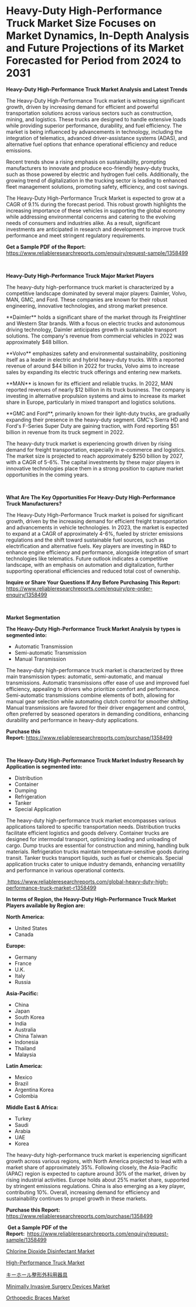 <p><h1>Heavy-Duty High-Performance Truck Market Size Focuses on Market Dynamics, In-Depth Analysis and Future Projections of its Market Forecasted for Period from 2024 to 2031</h1></p><p><strong>Heavy-Duty High-Performance Truck Market Analysis and Latest Trends</strong></p>
<p><p>The Heavy-Duty High-Performance Truck market is witnessing significant growth, driven by increasing demand for efficient and powerful transportation solutions across various sectors such as construction, mining, and logistics. These trucks are designed to handle extensive loads while providing superior performance, durability, and fuel efficiency. The market is being influenced by advancements in technology, including the integration of telematics, advanced driver-assistance systems (ADAS), and alternative fuel options that enhance operational efficiency and reduce emissions.</p><p>Recent trends show a rising emphasis on sustainability, prompting manufacturers to innovate and produce eco-friendly heavy-duty trucks, such as those powered by electric and hydrogen fuel cells. Additionally, the growing trend of digitalization in the trucking sector is leading to enhanced fleet management solutions, promoting safety, efficiency, and cost savings.</p><p>The Heavy-Duty High-Performance Truck Market is expected to grow at a CAGR of 9.1% during the forecast period. This robust growth highlights the increasing importance of these vehicles in supporting the global economy while addressing environmental concerns and catering to the evolving needs of consumers and industries alike. As a result, significant investments are anticipated in research and development to improve truck performance and meet stringent regulatory requirements.</p></p>
<p><strong>Get a Sample PDF of the Report:&nbsp;</strong> <a href="https://www.reliableresearchreports.com/enquiry/request-sample/1358499">https://www.reliableresearchreports.com/enquiry/request-sample/1358499</a></p>
<p>&nbsp;</p>
<p><strong>Heavy-Duty High-Performance Truck Major Market Players</strong></p>
<p><p>The heavy-duty high-performance truck market is characterized by a competitive landscape dominated by several major players: Daimler, Volvo, MAN, GMC, and Ford. These companies are known for their robust engineering, innovative technologies, and strong market presence.</p><p>**Daimler** holds a significant share of the market through its Freightliner and Western Star brands. With a focus on electric trucks and autonomous driving technology, Daimler anticipates growth in sustainable transport solutions. The company's revenue from commercial vehicles in 2022 was approximately $48 billion.</p><p>**Volvo** emphasizes safety and environmental sustainability, positioning itself as a leader in electric and hybrid heavy-duty trucks. With a reported revenue of around $44 billion in 2022 for trucks, Volvo aims to increase sales by expanding its electric truck offerings and entering new markets.</p><p>**MAN** is known for its efficient and reliable trucks. In 2022, MAN reported revenues of nearly $12 billion in its truck business. The company is investing in alternative propulsion systems and aims to increase its market share in Europe, particularly in mixed transport and logistics solutions.</p><p>**GMC and Ford**, primarily known for their light-duty trucks, are gradually expanding their presence in the heavy-duty segment. GMC's Sierra HD and Ford's F-Series Super Duty are gaining traction, with Ford reporting $51 billion in revenue from its truck segment in 2022.</p><p>The heavy-duty truck market is experiencing growth driven by rising demand for freight transportation, especially in e-commerce and logistics. The market size is projected to reach approximately $250 billion by 2027, with a CAGR of 5-6%. The capital investments by these major players in innovative technologies place them in a strong position to capture market opportunities in the coming years.</p></p>
<p>&nbsp;</p>
<p><strong>What Are The Key Opportunities For Heavy-Duty High-Performance Truck Manufacturers?</strong></p>
<p><p>The Heavy-Duty High-Performance Truck market is poised for significant growth, driven by the increasing demand for efficient freight transportation and advancements in vehicle technologies. In 2023, the market is expected to expand at a CAGR of approximately 4-6%, fueled by stricter emissions regulations and the shift toward sustainable fuel sources, such as electrification and alternative fuels. Key players are investing in R&D to enhance engine efficiency and performance, alongside integration of smart technologies like telematics. Future outlook indicates a competitive landscape, with an emphasis on automation and digitalization, further supporting operational efficiencies and reduced total cost of ownership.</p></p>
<p><strong>Inquire or Share Your Questions If Any Before Purchasing This Report:</strong> <a href="https://www.reliableresearchreports.com/enquiry/pre-order-enquiry/1358499">https://www.reliableresearchreports.com/enquiry/pre-order-enquiry/1358499</a></p>
<p>&nbsp;</p>
<p><strong>Market Segmentation</strong></p>
<p><strong>The Heavy-Duty High-Performance Truck Market Analysis by types is segmented into:</strong></p>
<p><ul><li>Automatic Transmission</li><li>Semi-automatic Transmission</li><li>Manual Transmission</li></ul></p>
<p><p>The heavy-duty high-performance truck market is characterized by three main transmission types: automatic, semi-automatic, and manual transmissions. Automatic transmissions offer ease of use and improved fuel efficiency, appealing to drivers who prioritize comfort and performance. Semi-automatic transmissions combine elements of both, allowing for manual gear selection while automating clutch control for smoother shifting. Manual transmissions are favored for their driver engagement and control, often preferred by seasoned operators in demanding conditions, enhancing durability and performance in heavy-duty applications.</p></p>
<p><strong>Purchase this Report:&nbsp;</strong><a href="https://www.reliableresearchreports.com/purchase/1358499">https://www.reliableresearchreports.com/purchase/1358499</a></p>
<p>&nbsp;</p>
<p><strong>The Heavy-Duty High-Performance Truck Market Industry Research by Application is segmented into:</strong></p>
<p><ul><li>Distribution</li><li>Container</li><li>Dumping</li><li>Refrigeration</li><li>Tanker</li><li>Special Application</li></ul></p>
<p><p>The heavy-duty high-performance truck market encompasses various applications tailored to specific transportation needs. Distribution trucks facilitate efficient logistics and goods delivery. Container trucks are designed for intermodal transport, optimizing loading and unloading of cargo. Dump trucks are essential for construction and mining, handling bulk materials. Refrigeration trucks maintain temperature-sensitive goods during transit. Tanker trucks transport liquids, such as fuel or chemicals. Special application trucks cater to unique industry demands, enhancing versatility and performance in various operational contexts.</p></p>
<p><a href="https://www.reliableresearchreports.com/global-heavy-duty-high-performance-truck-market-r1358499">&nbsp;https://www.reliableresearchreports.com/global-heavy-duty-high-performance-truck-market-r1358499</a></p>
<p><strong>In terms of Region, the Heavy-Duty High-Performance Truck Market Players available by Region are:</strong></p>
<p>
    <p> <strong> North America: </strong>
        <ul>
            <li>United States</li>
            <li>Canada</li>
        </ul>
        </p> 
    <p> <strong> Europe: </strong>
        <ul>
            <li>Germany</li>
            <li>France</li>
            <li>U.K.</li>
            <li>Italy</li>
            <li>Russia</li>
        </ul>
        </p> 
    <p> <strong> Asia-Pacific: </strong>
        <ul>
            <li>China</li>
            <li>Japan</li>
            <li>South Korea</li>
            <li>India</li>
            <li>Australia</li>
            <li>China Taiwan</li>
            <li>Indonesia</li>
            <li>Thailand</li>
            <li>Malaysia</li>
        </ul>
        </p> 
    <p> <strong> Latin America: </strong>
        <ul>
            <li>Mexico</li>
            <li>Brazil</li>
            <li>Argentina Korea</li>
            <li>Colombia</li>
        </ul>
        </p> 
    <p> <strong> Middle East & Africa: </strong>
        <ul>
            <li>Turkey</li>
            <li>Saudi</li>
            <li>Arabia</li>
            <li>UAE</li>
            <li>Korea</li>
        </ul>
    </p>
    </p>
<p><p>The heavy-duty high-performance truck market is experiencing significant growth across various regions, with North America projected to lead with a market share of approximately 35%. Following closely, the Asia-Pacific (APAC) region is expected to capture around 30% of the market, driven by rising industrial activities. Europe holds about 25% market share, supported by stringent emissions regulations. China is also emerging as a key player, contributing 10%. Overall, increasing demand for efficiency and sustainability continues to propel growth in these markets.</p></p>
<p><strong>Purchase this Report: </strong><a href="https://www.reliableresearchreports.com/purchase/1358499">https://www.reliableresearchreports.com/purchase/1358499</a></p>
<p>&nbsp;<strong>Get a Sample PDF of the Report:&nbsp;&nbsp;</strong><a href="https://www.reliableresearchreports.com/enquiry/request-sample/1358499">https://www.reliableresearchreports.com/enquiry/request-sample/1358499</a></p>
<p><strong></strong></p>
<p><p><a href="https://issuu.com/reportprime-2/docs/chlorine-dioxide-disinfectant-marke_04dcfe312ba84c">Chlorine Dioxide Disinfectant Market</a></p><p><a href="https://github.com/AshikRahman991/Market-Research-Report-List-1/blob/main/high-performance-truck-market.md">High-Performance Truck Market</a></p><p><a href="https://medium.com/@ismaelblick2023/keyhole-orthopaedic-surgery-instruments-market-%E3%81%AF-%E3%82%B3%E3%82%B9%E3%83%88%E7%AE%A1%E7%90%86%E3%81%A8%E5%8A%B9%E7%8E%87%E5%90%91%E4%B8%8A%E3%82%92%E5%84%AA%E5%85%88%E3%81%97%E3%81%BE%E3%81%99-%E3%81%95%E3%82%89%E3%81%AB-%E5%A0%B1%E5%91%8A%E6%9B%B8%E3%81%AF%E5%B8%82%E5%A0%B4%E3%81%AE%E9%9C%80%E8%A6%81%E9%9D%A2%E3%81%A8%E4%BE%9B%E7%B5%A6%E9%9D%A2%E3%81%AE%E4%B8%A1%E6%96%B9%E3%82%92%E3%82%AB%E3%83%90%E3%83%BC%E3%81%97%E3%81%A6%E3%81%84%E3%81%BE%E3%81%99-e2f46c006352">キーホール整形外科用器具</a></p><p><a href="https://www.linkedin.com/pulse/minimally-invasive-surgery-devices-market-trends-detailed-2v3je?trackingId=91KY%2BmqMQQekB9bJgBkkGA%3D%3D">Minimally Invasive Surgery Devices Market</a></p><p><a href="https://www.linkedin.com/pulse/booming-orthopedic-braces-market-sector-analysis-growth-82ite?trackingId=gCFQPpa7T3%2Bw8GHlIErxZg%3D%3D">Orthopedic Braces Market</a></p></p>